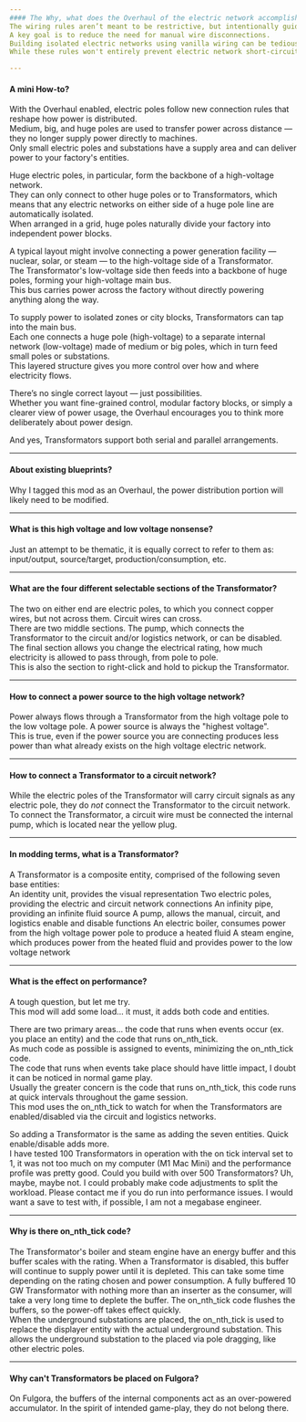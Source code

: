 ```yaml
---
#### The Why, what does the Overhaul of the electric network accomplish?  
The wiring rules aren’t meant to be restrictive, but intentionally guide how electric poles connect.  
A key goal is to reduce the need for manual wire disconnections.  
Building isolated electric networks using vanilla wiring can be tedious and error-prone.  
While these rules won't entirely prevent electric network short-circuits, they make them less likely.  

---
```

#### A mini How-to?  
With the Overhaul enabled, electric poles follow new connection rules that reshape how power is  distributed.  
Medium, big, and huge poles are used to transfer power across distance — they no longer supply  power directly to machines.  
Only small electric poles and substations have a supply area and can deliver power to your  factory's entities.  

Huge electric poles, in particular, form the backbone of a high-voltage network.  
They can only connect to other huge poles or to Transformators, which means that any electric networks on either side of a huge pole line are automatically isolated.  
When arranged in a grid, huge poles naturally divide your factory into independent power blocks.  

A typical layout might involve connecting a power generation facility — nuclear, solar, or steam — to the high-voltage side of a Transformator.  
The Transformator's low-voltage side then feeds into a backbone of huge poles, forming your high-voltage main bus.  
This bus carries power across the factory without directly powering anything along the way.  

To supply power to isolated zones or city blocks, Transformators can tap into the main bus.  
Each one connects a huge pole (high-voltage) to a separate internal network (low-voltage) made of medium or big poles, which in turn feed small poles or substations.  
This layered structure gives you more control over how and where electricity flows.  

There’s no single correct layout — just possibilities.  
Whether you want fine-grained control, modular factory blocks, or simply a clearer view of power usage, the Overhaul encourages you to think more deliberately about power design.  

And yes, Transformators support both serial and parallel arrangements.

---
#### About existing blueprints?  
Why I tagged this mod as an Overhaul, the power distribution portion will likely need to be modified.  

---
#### What is this high voltage and low voltage nonsense?  
Just an attempt to be thematic, it is equally correct to refer to them as: input/output, source/target, production/consumption, etc.  

---
#### What are the four different selectable sections of the Transformator?  
The two on either end are electric poles, to which you connect copper wires, but not across them. Circuit wires can cross.  
There are two middle sections. The pump, which connects the Transformator to the circuit and/or logistics network, or can be disabled.  
The final section allows you change the electrical rating, how much electricity is allowed to pass through, from pole to pole.  
This is also the section to right-click and hold to pickup the Transformator.

---
#### How to connect a power source to the high voltage network?  
Power always flows through a Transformator from the high voltage pole to the low voltage pole. A power source is always the "highest voltage".  
This is true, even if the power source you are connecting produces less power than what already exists on the high voltage electric network.  

---
#### How to connect a Transformator to a circuit network?  
While the electric poles of the Transformator will carry circuit signals as any electric pole, they do *not* connect the Transformator to the circuit network.  
To connect the Transformator, a circuit wire must be connected the internal pump, which is located near the yellow plug.  

---
#### In modding terms, what is a Transformator?  
A Transformator is a composite entity, comprised of the following seven base entities:  
An identity unit, provides the visual representation
Two electric poles, providing the electric and circuit network connections
An infinity pipe, providing an infinite fluid source
A pump, allows the manual, circuit, and logistics enable and disable functions
An electric boiler, consumes power from the high voltage power pole to produce a heated fluid
A steam engine, which produces power from the heated fluid and provides power to the low voltage network

---
#### What is the effect on performance?  
A tough question, but let me try.  
This mod will add some load... it must, it adds both code and entities.  

There are two primary areas... the code that runs when events occur (ex. you place an entity) and the code that runs on_nth_tick.  
As much code as possible is assigned to events, minimizing the on_nth_tick code.  
The code that runs when events take place should have little impact, I doubt it can be noticed in normal game play.  
Usually the greater concern is the code that runs on_nth_tick, this code runs at quick intervals throughout the game session.  
This mod uses the on_nth_tick to watch for when the Transformators are enabled/disabled via the circuit and logistics networks.  

So adding a Transformator is the same as adding the seven entities. Quick enable/disable adds more.  
I have tested 100 Transformators in operation with the on tick interval set to 1, it was not too much on my computer (M1 Mac Mini) and the performance profile was pretty good. Could you build with over 500 Transformators? Uh, maybe, maybe not.  I could probably make code adjustments to split the workload. Please contact me if you do run into performance issues. I would want a save to test with, if possible, I am not a megabase engineer.  

---
#### Why is there on_nth_tick code?  
The Transformator's boiler and steam engine have an energy buffer and this buffer scales with the rating. When a Transformator is disabled, this buffer will continue to supply power until it is depleted. This can take some time depending on the rating chosen and power consumption. A fully buffered 10 GW Transformator with nothing more than an inserter as the consumer, will take a very long time to deplete the buffer. The on_nth_tick code flushes the buffers, so the power-off takes effect quickly.   
When the underground substations are placed, the on_nth_tick is used to replace the displayer entity with the actual underground substation. This allows the underground substation to the placed via pole dragging, like other electric poles.  

---
#### Why can't Transformators be placed on Fulgora?  
On Fulgora, the buffers of the internal components act as an over-powered accumulator. In the spirit of intended game-play, they do not belong there.  
